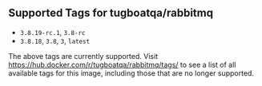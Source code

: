 ## Supported Tags for tugboatqa/rabbitmq

* `3.8.19-rc.1`, `3.8-rc`
* `3.8.18`, `3.8`, `3`, `latest`

The above tags are currently supported. Visit https://hub.docker.com/r/tugboatqa/rabbitmq/tags/ to see a list of all available tags for this image, including those that are no longer supported.
